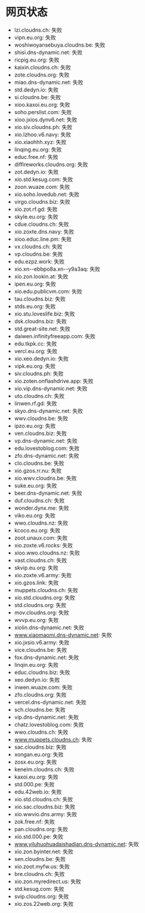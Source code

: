 # 网页状态
- lzi.cloudns.ch: 失败
- vipn.eu.org: 失败
- woshiwoyansebuya.cloudns.be: 失败
- shisi.dns-dynamic.net: 失败
- ricpig.eu.org: 失败
- kaixin.cloudns.ch: 失败
- zote.cloudns.org: 失败
- miao.dns-dynamic.net: 失败
- std.dedyn.io: 失败
- si.cloudns.be: 失败
- xioo.kaxoi.eu.org: 失败
- soho.perslist.com: 失败
- xioo.jxios.dynv6.net: 失败
- xio.siv.cloudns.ph: 失败
- xio.lzhoo.v6.navy: 失败
- xio.xiaohhh.xyz: 失败
- linqing.eu.org: 失败
- educ.free.nf: 失败
- diffireworks.cloudns.org: 失败
- zot.dedyn.io: 失败
- xio.std.kesug.com: 失败
- zoon.wuaze.com: 失败
- xio.soho.lovedub.net: 失败
- virgo.cloudns.biz: 失败
- xio.zot.rf.gd: 失败
- skyle.eu.org: 失败
- cdue.cloudns.ch: 失败
- xio.zoxte.dns.navy: 失败
- xioo.educ.line.pm: 失败
- vx.cloudns.ch: 失败
- vp.cloudns.be: 失败
- edu.ezpz.work: 失败
- xio.xn--ebbpo8a.xn--y9a3aq: 失败
- xio.zon.lookin.at: 失败
- ipen.eu.org: 失败
- xio.edu.publicvm.com: 失败
- tau.cloudns.biz: 失败
- stds.eu.org: 失败
- xio.stu.loveslife.biz: 失败
- dsk.cloudns.biz: 失败
- std.great-site.net: 失败
- daiwen.infinityfreeapp.com: 失败
- edu.tkpk.cc: 失败
- vercl.eu.org: 失败
- xio.xeo.dedyn.io: 失败
- vipk.eu.org: 失败
- siv.cloudns.ph: 失败
- xio.zoten.onflashdrive.app: 失败
- xio.vip.dns-dynamic.net: 失败
- uto.cloudns.ch: 失败
- linwen.rf.gd: 失败
- skyo.dns-dynamic.net: 失败
- wwv.cloudns.be: 失败
- ipzo.eu.org: 失败
- ven.cloudns.biz: 失败
- vp.dns-dynamic.net: 失败
- edu.lovestoblog.com: 失败
- zfo.dns-dynamic.net: 失败
- clo.cloudns.be: 失败
- xio.gzos.rr.nu: 失败
- xio.wwv.cloudns.be: 失败
- suke.eu.org: 失败
- beer.dns-dynamic.net: 失败
- duf.cloudns.ch: 失败
- wonder.dynx.me: 失败
- viko.eu.org: 失败
- wwo.cloudns.nz: 失败
- kcoco.eu.org: 失败
- zoot.unaux.com: 失败
- xio.zoxte.v6.rocks: 失败
- xioo.wwo.cloudns.nz: 失败
- vast.cloudns.ch: 失败
- skvip.eu.org: 失败
- xio.zoxte.v6.army: 失败
- xio.gzos.link: 失败
- muppets.cloudns.ch: 失败
- xio.std.cloudns.org: 失败
- std.cloudns.org: 失败
- mov.cloudns.org: 失败
- wvvp.eu.org: 失败
- xiolin.dns-dynamic.net: 失败
- www.xiaomaomi.dns-dynamic.net: 失败
- xio.jxsio.v6.army: 失败
- vice.cloudns.be: 失败
- fox.dns-dynamic.net: 失败
- linqin.eu.org: 失败
- educ.cloudns.biz: 失败
- xeo.dedyn.io: 失败
- inwen.wuaze.com: 失败
- zfo.cloudns.org: 失败
- vercel.dns-dynamic.net: 失败
- sch.cloudns.be: 失败
- vip.dns-dynamic.net: 失败
- chatz.lovestoblog.com: 失败
- wwo.cloudns.ch: 失败
- www.muppets.cloudns.ch: 失败
- sac.cloudns.biz: 失败
- xongan.eu.org: 失败
- zosx.eu.org: 失败
- kenelm.cloudns.ch: 失败
- kaxoi.eu.org: 失败
- std.000.pe: 失败
- edu.42web.io: 失败
- xio.std.cloudns.ch: 失败
- xio.sac.cloudns.biz: 失败
- xio.wwvio.dns.army: 失败
- zok.free.nf: 失败
- pan.cloudns.org: 失败
- xio.std.000.pe: 失败
- www.yiluhuohuadaishadian.dns-dynamic.net: 失败
- xio.zon.byinter.net: 失败
- sen.cloudns.be: 失败
- xio.zoot.myfw.us: 失败
- bre.cloudns.ch: 失败
- xio.zon.myredirect.us: 失败
- std.kesug.com: 失败
- svip.cloudns.org: 失败
- xio.zos.22web.org: 失败
